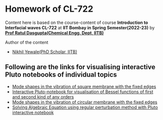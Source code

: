 # Homework of CL-722

Content here is based on the course-content of course **Introduction to Interfacial waves CL-722** at **IIT Bombay in Spring Semester(2022-23)** by [**Prof Ratul Dasgupta(Chemical Engg. Dept, IITB)**](https://www.che.iitb.ac.in/faculty/ratul-dasgupta)

Author of the content
- [Nikhil Yewale(PhD Scholar, IITB)](https://www.linkedin.com/in/nikhilyewale/)

## Following are the links for visualising interactive Pluto notebooks of individual topics

- [Mode shapes in the vibration of square membrane with the fixed edges](https://binder.plutojl.org/v0.19.12/open?url=https%253A%252F%252Fraw.githubusercontent.com%252Fyewalenikhil65%252FCL722%252Fmain%252Fsquare_plate.jl)
- [Interactive Pluto-notebook for visualisation of Bessel functions of first and second kind of any orders](https://binder.plutojl.org/v0.19.12/open?url=https%253A%252F%252Fraw.githubusercontent.com%252Fyewalenikhil65%252FCL722%252Fmain%252Fhomework_BesselFuncs.jl)
- [Mode shapes in the vibration of circular membrane with the fixed edges](https://binder.plutojl.org/v0.19.12/open?url=https%253A%252F%252Fraw.githubusercontent.com%252Fyewalenikhil65%252FCL722%252Fmain%252Fcircular_membrane.jl)
- [Solving Algebraic Equation using regular perturbation method with Pluto interactive notebook](https://binder.plutojl.org/v0.19.12/open?url=https%253A%252F%252Fraw.githubusercontent.com%252Fyewalenikhil65%252FCL722%252Fmain%252Fregular_perturbation_alegbraic.jl)
